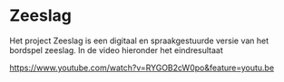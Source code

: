 # Zeeslag

Het project Zeeslag is een digitaal en spraakgestuurde versie van het bordspel zeeslag. In de video hieronder het eindresultaat

https://www.youtube.com/watch?v=RYGOB2cW0po&feature=youtu.be

